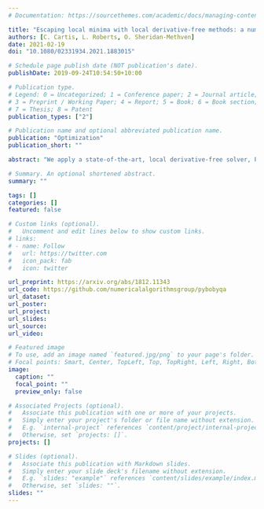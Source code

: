 ```yaml
---
# Documentation: https://sourcethemes.com/academic/docs/managing-content/

title: "Escaping local minima with local derivative-free methods: a numerical investigation"
authors: [C. Cartis, L. Roberts, O. Sheridan-Methven]
date: 2021-02-19
doi: "10.1080/02331934.2021.1883015"

# Schedule page publish date (NOT publication's date).
publishDate: 2019-09-24T10:54:50+10:00

# Publication type.
# Legend: 0 = Uncategorized; 1 = Conference paper; 2 = Journal article;
# 3 = Preprint / Working Paper; 4 = Report; 5 = Book; 6 = Book section;
# 7 = Thesis; 8 = Patent
publication_types: ["2"]

# Publication name and optional abbreviated publication name.
publication: "Optimization"
publication_short: ""

abstract: "We apply a state-of-the-art, local derivative-free solver, Py-BOBYQA, to global optimization problems, and propose an algorithmic improvement that is beneficial in this context. Our numerical findings are illustrated on a commonly-used test set of global optimization problems and associated noisy variants, and on hyperparameter tuning for the machine learning test set MNIST. As Py-BOBYQA is a model-based trust-region method, we compare mostly (but not exclusively) with other global optimization methods for which (global) models are important, such as Bayesian optimization and response surface methods; we also consider state-of-the-art representative deterministic and stochastic codes, such as DIRECT and CMA-ES. We find Py-BOBYQA to be competitive with global solvers that are provably designed for finding global optima, for all accuracy/budget regimes, in both smooth and noisy settings. In particular, Py-BOBYQA variants are best performing for smooth and multiplicative noise problems in high-accuracy regimes. As a by-product, some preliminary conclusions can be drawn on the relative performance of the global solvers we have tested with default settings."

# Summary. An optional shortened abstract.
summary: ""

tags: []
categories: []
featured: false

# Custom links (optional).
#   Uncomment and edit lines below to show custom links.
# links:
# - name: Follow
#   url: https://twitter.com
#   icon_pack: fab
#   icon: twitter

url_preprint: https://arxiv.org/abs/1812.11343
url_code: https://github.com/numericalalgorithmsgroup/pybobyqa
url_dataset:
url_poster:
url_project:
url_slides:
url_source:
url_video:

# Featured image
# To use, add an image named `featured.jpg/png` to your page's folder. 
# Focal points: Smart, Center, TopLeft, Top, TopRight, Left, Right, BottomLeft, Bottom, BottomRight.
image:
  caption: ""
  focal_point: ""
  preview_only: false

# Associated Projects (optional).
#   Associate this publication with one or more of your projects.
#   Simply enter your project's folder or file name without extension.
#   E.g. `internal-project` references `content/project/internal-project/index.md`.
#   Otherwise, set `projects: []`.
projects: []

# Slides (optional).
#   Associate this publication with Markdown slides.
#   Simply enter your slide deck's filename without extension.
#   E.g. `slides: "example"` references `content/slides/example/index.md`.
#   Otherwise, set `slides: ""`.
slides: ""
---
```

